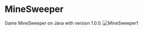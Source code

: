 # MineSweeper
Game MineSweeper on Java with version 1.0.0.
![MineSweeper1][1]

[1]: /MineSweeper.png
